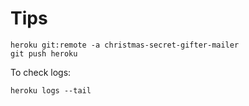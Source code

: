 # Tips
```
heroku git:remote -a christmas-secret-gifter-mailer
git push heroku
```
To check logs: 
```
heroku logs --tail
```
